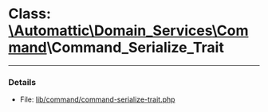 # Class: [\Automattic](../namespaces/automattic.md)[\Domain_Services](../namespaces/automattic-domain-services.md)[\Command](../namespaces/automattic-domain-services-command.md)\Command_Serialize_Trait


---

### Details

* File: [lib/command/command-serialize-trait.php](../../lib/command/command-serialize-trait.php)
